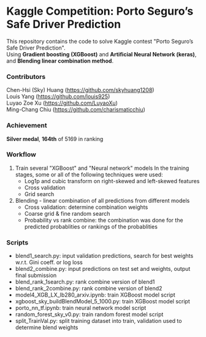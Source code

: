 # Kaggle Competition: Porto Seguro’s Safe Driver Prediction #
This repository contains the code to solve Kaggle contest "Porto Seguro’s Safe Driver Prediction".  
Using **Gradient boosting (XGBoost)** and **Artificial Neural Network (keras)**,  
and **Blending linear combination method**.

### Contributors ###
Chen-Hsi (Sky) Huang (https://github.com/skyhuang1208)   
Louis Yang (https://github.com/louis925)  
Luyao Zoe Xu (https://github.com/LuyaoXu)   
Ming-Chang Chiu (https://github.com/charismaticchiu)

### Achievement ###
**Silver medal**, **164th** of 5169 in ranking  

### Workflow ###
1. Train several "XGBoost" and "Neural network" models
In the training stages, some or all of the following techniques were used:
    - Log1p and cubic transform on right-skewed and left-skewed features
    - Cross validation
    - Grid search
2. Blending - linear combination of all predictions from different models
    - Cross validation: determine combination weights
    - Coarse grid & fine random search
    - Probability vs rank combine: the combination was done for the predicted probablities or rankings of the probablities

### Scripts ###
- blend1_search.py: input validation predictions, search for best weights w.r.t. Gini coeff. or log loss
- blend2_combine.py: input predictions on test set and weights, output final submission
- blend_rank_1search.py: rank combine version of blend1
- blend_rank_2combine.py: rank combine version of blend2
- model4_XGB_LX_lb280_arxiv.ipynb: train XGBoost model script
- xgboost_sky_buildBlendModel_5_1000.py: train XGBoost model script
- porto_nn_tf.ipynb: train neural network model script
- random_forest_sky_v0.py: train random forest model script
- split_TrainVal.py: split training dataset into train, validation used to determine blend weights


